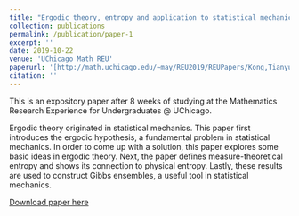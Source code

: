 ```yaml
---
title: "Ergodic theory, entropy and application to statistical mechanics"
collection: publications
permalink: /publication/paper-1
excerpt: ''
date: 2019-10-22
venue: 'UChicago Math REU'
paperurl: '[http://math.uchicago.edu/~may/REU2019/REUPapers/Kong,Tianyu.pdf]'
citation: ''
---
```


This is an expository paper after 8 weeks of studying at the Mathematics Research Experience for Undergraduates @ UChicago.

Ergodic theory originated in statistical mechanics. This paper first introduces the ergodic hypothesis, a fundamental problem in statistical mechanics. In order to come up with a solution, this paper explores some basic ideas in ergodic theory. Next, the paper defines measure-theoretical entropy and shows its connection to physical entropy. Lastly, these results are used to construct Gibbs ensembles, a useful tool in statistical mechanics.

[Download paper here](http://math.uchicago.edu/~may/REU2019/REUPapers/Kong,Tianyu.pdf)

